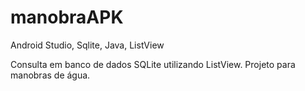 # manobraAPK
Android Studio, Sqlite, Java, ListView

Consulta em banco de dados SQLite utilizando ListView.
Projeto para manobras de água.
